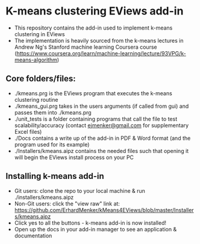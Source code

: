 # K-means clustering EViews add-in

- This repository contains the add-in used to implement k-means clustering in EViews
- The implementation is heavily sourced from the k-means lectures in Andrew Ng's Stanford machine learning Coursera course (https://www.coursera.org/learn/machine-learning/lecture/93VPG/k-means-algorithm)

## Core folders/files:

- ./kmeans.prg is the EViews program that executes the k-means clustering routine
- ./kmeans_gui.prg takes in the users arguments (if called from gui) and passes them into ./kmeans.prg
- ./unit_tests is a folder containing programs that call the file to test scalability/accuracy (contact ejmenker@gmail.com for supplementary Excel files)
- ./Docs contains a write up of the add-in in PDF & Word format (and the program used for its example)
- ./Installers/kmeans.aipz contains the needed files such that opening it will begin the EViews install process on your PC


## Installing k-means add-in

- Git users: clone the repo to your local machine & run ./installers/kmeans.aipz
- Non-Git users: click the "view raw" link at: https://github.com/ErhardMenker/kMeans4EViews/blob/master/Installers/kmeans.aipz
- Click yes to all the buttons - k-means add-in is now installed!
- Open up the docs in your add-in manager to see an application & documentation